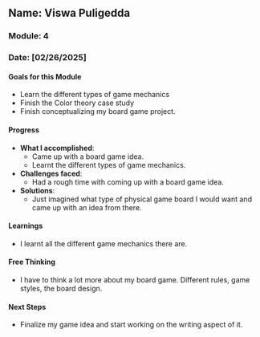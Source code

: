 <!-- Markdown Docs: https://docs.github.com/en/get-started/writing-on-github/getting-started-with-writing-and-formatting-on-github/basic-writing-and-formatting-syntax -->
## Name: Viswa Puligedda
### Module: 4

<!-- Repeat the below as needed-->
### Date: [02/26/2025]

#### Goals for this Module
- Learn the different types of game mechanics
- Finish the Color theory case study
- Finish conceptualizing my board game project. 


#### Progress
- **What I accomplished**:
  - Came up with a board game idea.
  - Learnt the different types of game mechanics.
- **Challenges faced**:
  - Had a rough time with coming up with a board game idea.
- **Solutions**:
  - Just imagined what type of physical game board I would want and came up with an idea from there.

#### Learnings
- I learnt all the different game mechanics there are. 

#### Free Thinking
- I have to think a lot more about my board game. Different rules, game styles, the board design. 

#### Next Steps
- Finalize my game idea and start working on the writing aspect of it. 
